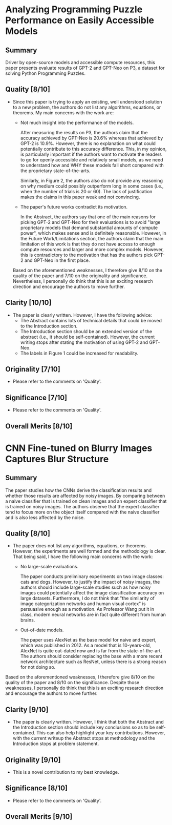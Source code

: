 # Analyzing Programming Puzzle Performance on Easily Accessible Models

## Summary

Driver by open-source models and accessible compute resources, this paper presents evaluate results of GPT-2 and GPT-Neo on P3, a dataset for solving Python Programming Puzzles.

## Quality [8/10]
  - Since this paper is trying to apply an existing, well understood solution to a new problem, the authors do not list any algorithms, equations, or theorems. My main concerns with the work are:
  
    - Not much insight into the performance of the models.

      After measuring the results on P3, the authors claim that the accuracy achieved by GPT-Neo is 20.6% whereas that achieved by GPT-2 is 10.9%. However, there is no explanation on what could potentially contribute to this accuracy difference. This, in my opinion, is particularly important if the authors want to motivate the readers to go for openly accessible and relatively small models, as we need to understand how and WHY these models fall short compared with the proprietary state-of-the-arts. 
      
      Similarly, in Figure 2, the authors also do not provide any reasoning on why medium could possibly outperform long in some cases (i.e., when the number of trials is 20 or 60). The lack of justification makes the claims in this paper weak and not convincing.

    - The paper's future works contradict its motivation.

      In the Abstract, the authors say that one of the main reasons for picking GPT-2 and GPT-Neo for their evaluations is to avoid "large proprietary models that demand substantial amounts of compute power", which makes sense and is definitely reasonable. However, in the Future Work/Limitations section, the authors claim that the main limitation of this work is that they do not have access to enough compute resources and larger and more complex models. However, this is contradictory to the motivation that has the authors pick GPT-2 and GPT-Neo in the first place.
  
    Based on the aforementioned weaknesses, I therefore give 8/10 on the quality of the paper and 7/10 on the originality and significance. Nevertheless, I personally do think that this is an exciting research direction and encourage the authors to move further.

## Clarity [10/10]
  - The paper is clearly written. However, I have the following advice:
    - The Abstract contains lots of technical details that could be moved to the Introduction section.
    - The Introduction section should be an extended version of the abstract (i.e., it should be self-contained). However, the current writing stops after stating the motivation of using GPT-2 and GPT-Neo.
    - The labels in Figure 1 could be increased for readability.

## Originality [7/10]
  - Please refer to the comments on 'Quality'.

## Significance [7/10]
  - Please refer to the comments on 'Quality'.

## Overall Merits [8/10]


# CNN Fine-tuned on Blurry Images Captures Blur Structure

## Summary

The paper studies how the CNNs derive the classification results and whether those results are affected by noisy images. By comparing between a naive classifier that is trained on clean images and an expert classifier that is trained on noisy images. The authors observe that the expert classifier tend to focus more on the object itself compared with the naive classifier and is also less affected by the noise.

## Quality [8/10]
  - The paper does not list any algorithms, equations, or theorems. However, the experiments are well formed and the methodology is clear. That being said, I have the following main concerns with the work:

    - No large-scale evaluations.

      The paper conducts preliminary experiments on two image classes: cats and dogs. However, to justify the impact of noisy images, the authors should include large-scale studies such as how noisy images could potentially affect the image classification accuracy on large datasets. Furthermore, I do not think that "the similarity of image categorization networks and human visual cortex" is persuasive enough as a motivation. As Professor Wang put it in class, modern neural networks are in fact quite different from human brains.

    - Out-of-date models.

      The paper uses AlexNet as the base model for naive and expert, which was published in 2012. As a model that is 10-years-old, AlexNet is quite out-dated now and is far from the state-of-the-art. The authors should consider replacing the base with a more recent network architecture such as ResNet, unless there is a strong reason for not doing so.

  Based on the aforementioned weaknesses, I therefore give 8/10 on the quality of the paper and 8/10 on the significance. Despite those weaknesses, I personally do think that this is an exciting research direction and encourage the authors to move further.

## Clarity [9/10]
  - The paper is clearly written. However, I think that both the Abstract and the Introduction section should include key conclusions so as to be self-contained. This can also help highlight your key contributions. However, with the current writeup the Abstract stops at methodology and the Introduction stops at problem statement.

## Originality [9/10]
  - This is a novel contribution to my best knowledge. 

## Significance [8/10]
  - Please refer to the comments on 'Quality'.

## Overall Merits [9/10]
